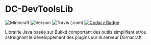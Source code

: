 # DC-DevToolsLib
![Minecraft](https://img.shields.io/badge/plugin-Minecraft-blueviolet)
![Version](https://img.shields.io/badge/version-1.12.2-blue)
![Travis (.com)](https://img.shields.io/travis/com/Dornacraft/DevToolsLib)
[![Codacy Badge](https://api.codacy.com/project/badge/Grade/fde31fac2c7d44c3ae190d7161f2a27b)](https://www.codacy.com/gh/Dornacraft/DevToolsLib?utm_source=github.com&amp;utm_medium=referral&amp;utm_content=Dornacraft/DevToolsLib&amp;utm_campaign=Badge_Grade)

Librairie Java basée sur Bukkit comportant des outils simplifiant et/ou astreignant le développement des plugins sur le serveur Dornacraft
